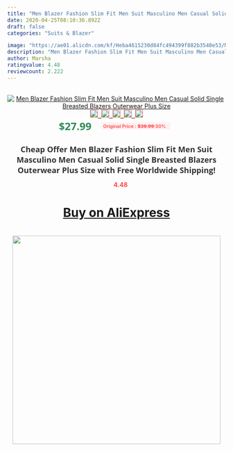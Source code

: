 ```yaml
---
title: "Men Blazer Fashion Slim Fit Men Suit Masculino Men Casual Solid Single Breasted Blazers Outerwear Plus Size"
date: 2020-04-25T08:10:36.892Z
draft: false
categories: "Suits & Blazer"

image: "https://ae01.alicdn.com/kf/Heba4615230d84fc494399f882b3540e53/Men-Blazer-Fashion-Slim-Fit-Men-Suit-Masculino-Men-Casual-Solid-Single-Breasted-Blazers-Outerwear-Plus.jpg"
description: "Men Blazer Fashion Slim Fit Men Suit Masculino Men Casual Solid Single Breasted Blazers Outerwear Plus Size"
author: Marsha
ratingvalue: 4.48
reviewcount: 2.222
---
```

<br>
<div style="text-align: center;">
<a href="https://s.click.aliexpress.com/e/_A01fQN" target="_blank" rel="nofollow noopener noreferrer"><img alt="Men Blazer Fashion Slim Fit Men Suit Masculino Men Casual Solid Single Breasted Blazers Outerwear Plus Size" class="magnifier-image" src="https://ae01.alicdn.com/kf/Heba4615230d84fc494399f882b3540e53/Men-Blazer-Fashion-Slim-Fit-Men-Suit-Masculino-Men-Casual-Solid-Single-Breasted-Blazers-Outerwear-Plus.jpg_640x640.jpg">
<br>
<img style="border:1px solid salmon" src="https://ae01.alicdn.com/kf/Heba4615230d84fc494399f882b3540e53/Men-Blazer-Fashion-Slim-Fit-Men-Suit-Masculino-Men-Casual-Solid-Single-Breasted-Blazers-Outerwear-Plus.jpg_120x120.jpg">&nbsp;&nbsp;<img style="border:1px solid salmon" src="https://ae01.alicdn.com/kf/Hec6e44a18aae4856ad7c8b7d3fff3078W/Men-Blazer-Fashion-Slim-Fit-Men-Suit-Masculino-Men-Casual-Solid-Single-Breasted-Blazers-Outerwear-Plus.jpg_120x120.jpg">&nbsp;&nbsp;<img style="border:1px solid salmon" src="https://ae01.alicdn.com/kf/H68f1f4b5bf5540da9533b3fa24ce623c1/Men-Blazer-Fashion-Slim-Fit-Men-Suit-Masculino-Men-Casual-Solid-Single-Breasted-Blazers-Outerwear-Plus.jpg_120x120.jpg">&nbsp;&nbsp;<img style="border:1px solid salmon" src="https://ae01.alicdn.com/kf/He728d2915ccd4b97ad0c3e12604d7a9a2/Men-Blazer-Fashion-Slim-Fit-Men-Suit-Masculino-Men-Casual-Solid-Single-Breasted-Blazers-Outerwear-Plus.jpg_120x120.jpg">&nbsp;&nbsp;<img style="border:1px solid salmon" src="https://ae01.alicdn.com/kf/H5c87afbadf8a43d9b9d3cee6fe3777e2a/Men-Blazer-Fashion-Slim-Fit-Men-Suit-Masculino-Men-Casual-Solid-Single-Breasted-Blazers-Outerwear-Plus.jpg_120x120.jpg"></a></div><br0>
<div style="text-align: center;"><span style="background-color: white; border: 0px; box-sizing: border-box; color: seagreen; display: inline-block; font-family: &quot;open sans&quot; , &quot;arial&quot; , &quot;helvetica&quot; , sans-serif , &quot;heiti&quot;; font-size: 24px; font-stretch: inherit; font-weight: 700; line-height: inherit; margin: 0px 10px 0px 0px; padding: 0px; vertical-align: middle;">$27.99 </span>
<span style="background: rgb(255 , 241 , 241); border-radius: 3px; border: 0px; box-sizing: border-box; color: #ff4747; display: inline-block; font-family: inherit; font-size: 12px; font-stretch: inherit; font-style: inherit; font-variant: inherit; font-weight: 600; line-height: inherit; margin: 0px; padding: 2px 5px; transform: scale(0.9); vertical-align: middle;">Original Price : <b style="text-decoration: line-through;">$39.99 </b> 30%&nbsp;&nbsp;</span></div>
<h1 style="color: #333333; display: inline-block; font-family: &quot;open sans&quot; , &quot;arial&quot; , &quot;helvetica&quot; , sans-serif , &quot;heiti&quot;; font-size: 18px; font-stretch: inherit; font-weight: 700; text-align: center;">Cheap Offer Men Blazer Fashion Slim Fit Men Suit Masculino Men Casual Solid Single Breasted Blazers Outerwear Plus Size with Free Worldwide Shipping!</h1>
<div style="color: #ff4747; text-align: center;">
<img src="https://4.bp.blogspot.com/-M0ZcTcb-5uY/XleCXlxnR4I/AAAAAAAAAEc/OrjgMkXV1oMQFaCRZj5HQwOCBcu3w1FegCPcBGAYYCw/s1600/star.png" style="height: 15px;">&nbsp;<b>4.48</b></div>
<div class="button_cont" align="center"><a class="buynow_a" href="https://s.click.aliexpress.com/e/_A01fQN" target="_blank" rel="nofollow noopener noreferrer"><H1>Buy on AliExpress</H1></a></div><br>
<div class="separator" style="clear: both; text-align: center;">
<img src="https://lh3.googleusercontent.com/-pTy5HemUv9M/XlePHvY0dAI/AAAAAAAAAE4/0nX5iRUoIWY8eMW9Dpxeirr157OZliDIgCLcBGAsYHQ/s1600/badge.gif" width="480">
</div>
